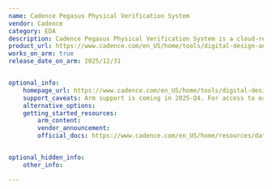 ```yaml
---
name: Cadence Pegasus Physical Verification System
vendor: Cadence
category: EDA
description: Cadence Pegasus Physical Verification System is a cloud-ready physical verification signoff solution with massively parallel, gigascale processing that delivers faster full-chip DRC, reducing runtimes from days to hours for advanced-node designs.
product_url: https://www.cadence.com/en_US/home/tools/digital-design-and-signoff/silicon-signoff/pegasus-verification-system.html
works_on_arm: true
release_date_on_arm: 2025/12/31


optional_info:
    homepage_url: https://www.cadence.com/en_US/home/tools/digital-design-and-signoff/silicon-signoff/pegasus-verification-system.html
    support_caveats: Arm support is coming in 2025-Q4. For access to early releases, please contact arm-ecosystem@cadence.com
    alternative_options:
    getting_started_resources:
        arm_content:
        vendor_announcement:
        official_docs: https://www.cadence.com/en_US/home/resources/datasheets/pegasus-verification-system-ds.html


optional_hidden_info:
    other_info: 

---
```

